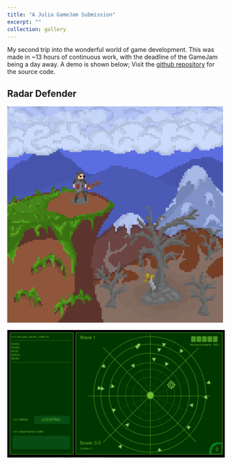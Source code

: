 ```yaml
---
title: "A Julia GameJam Submission"
excerpt: ""
collection: gallery
---
```

My second trip into the wonderful world of game development. This was made in ~13 hours of continuous work, with the deadline of the GameJam being a day away. A demo is shown below; Visit the [github repository](https://github.com/20akshay00/RadarDefender) for the source code.

**Radar Defender**
------
<img src='/images/pixelart/adventure.png' width=500>

[![gameplay](/images/gamedev/gameplay.png)](https://youtu.be/jhMcW-pPb0k  "Gameplay Demo")

